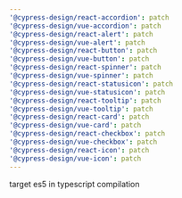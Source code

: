```yaml
---
'@cypress-design/react-accordion': patch
'@cypress-design/vue-accordion': patch
'@cypress-design/react-alert': patch
'@cypress-design/vue-alert': patch
'@cypress-design/react-button': patch
'@cypress-design/vue-button': patch
'@cypress-design/react-spinner': patch
'@cypress-design/vue-spinner': patch
'@cypress-design/react-statusicon': patch
'@cypress-design/vue-statusicon': patch
'@cypress-design/react-tooltip': patch
'@cypress-design/vue-tooltip': patch
'@cypress-design/react-card': patch
'@cypress-design/vue-card': patch
'@cypress-design/react-checkbox': patch
'@cypress-design/vue-checkbox': patch
'@cypress-design/react-icon': patch
'@cypress-design/vue-icon': patch
---
```


target es5 in typescript compilation
